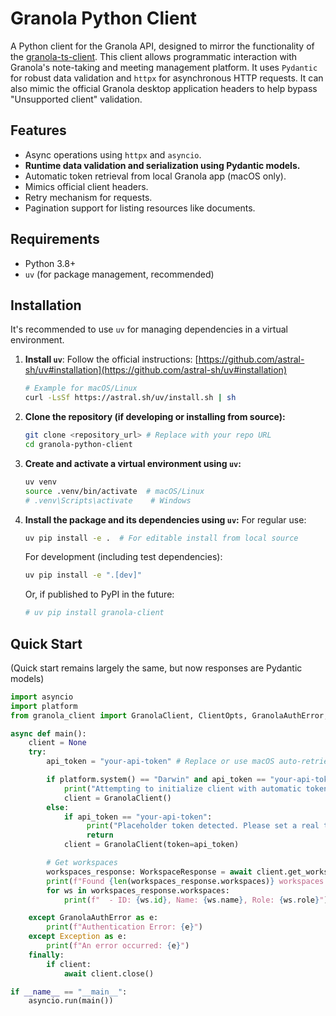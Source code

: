 # Granola Python Client

A Python client for the Granola API, designed to mirror the functionality of the [granola-ts-client](https://github.com/mikedemarais/granola-ts-client). This client allows programmatic interaction with Granola's note-taking and meeting management platform. It uses `Pydantic` for robust data validation and `httpx` for asynchronous HTTP requests. It can also mimic the official Granola desktop application headers to help bypass "Unsupported client" validation.

## Features

*   Async operations using `httpx` and `asyncio`.
*   **Runtime data validation and serialization using Pydantic models.**
*   Automatic token retrieval from local Granola app (macOS only).
*   Mimics official client headers.
*   Retry mechanism for requests.
*   Pagination support for listing resources like documents.

## Requirements

*   Python 3.8+
*   `uv` (for package management, recommended)

## Installation

It's recommended to use `uv` for managing dependencies in a virtual environment.

1.  **Install `uv`**:
    Follow the official instructions: [https://github.com/astral-sh/uv#installation](https://github.com/astral-sh/uv#installation)
    ```bash
    # Example for macOS/Linux
    curl -LsSf https://astral.sh/uv/install.sh | sh
    ```

2.  **Clone the repository (if developing or installing from source):**
    ```bash
    git clone <repository_url> # Replace with your repo URL
    cd granola-python-client
    ```

3.  **Create and activate a virtual environment using `uv`:**
    ```bash
    uv venv
    source .venv/bin/activate  # macOS/Linux
    # .venv\Scripts\activate    # Windows
    ```

4.  **Install the package and its dependencies using `uv`:**
    For regular use:
    ```bash
    uv pip install -e .  # For editable install from local source
    ```
    For development (including test dependencies):
    ```bash
    uv pip install -e ".[dev]"
    ```
    Or, if published to PyPI in the future:
    ```bash
    # uv pip install granola-client
    ```

## Quick Start
(Quick start remains largely the same, but now responses are Pydantic models)
```python
import asyncio
import platform
from granola_client import GranolaClient, ClientOpts, GranolaAuthError, WorkspaceResponse

async def main():
    client = None
    try:
        api_token = "your-api-token" # Replace or use macOS auto-retrieval

        if platform.system() == "Darwin" and api_token == "your-api-token":
            print("Attempting to initialize client with automatic token retrieval (macOS)...")
            client = GranolaClient()
        else:
            if api_token == "your-api-token":
                 print("Placeholder token detected. Please set a real token or run on macOS for auto-retrieval.")
                 return
            client = GranolaClient(token=api_token)

        # Get workspaces
        workspaces_response: WorkspaceResponse = await client.get_workspaces()
        print(f"Found {len(workspaces_response.workspaces)} workspaces.")
        for ws in workspaces_response.workspaces:
            print(f"  - ID: {ws.id}, Name: {ws.name}, Role: {ws.role}")

    except GranolaAuthError as e:
        print(f"Authentication Error: {e}")
    except Exception as e:
        print(f"An error occurred: {e}")
    finally:
        if client:
            await client.close()

if __name__ == "__main__":
    asyncio.run(main())
